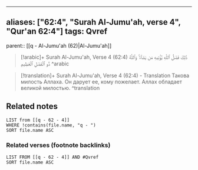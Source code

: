 
---
aliases: ["62:4", "Surah Al-Jumu'ah, verse 4", "Qur'an 62:4"]
tags: Qvref
---

parent:: [[q - Al-Jumu'ah (62)|Al-Jumu'ah]]

> [!arabic]+ Surah Al-Jumu'ah, Verse 4 (62:4)
> <span class="quran-arabic">ذَٰلِكَ فَضْلُ ٱللَّهِ يُؤْتِيهِ مَن يَشَآءُ ۚ وَٱللَّهُ ذُو ٱلْفَضْلِ ٱلْعَظِيمِ</span>
^arabic

> [!translation]+ Surah Al-Jumu'ah, Verse 4 (62:4) - Translation
> Такова милость Аллаха. Он дарует ее, кому пожелает. Аллах обладает великой милостью.
^translation



## Related notes
```dataview
LIST from [[q - 62 - 4]]
WHERE !contains(file.name, "q - ")
SORT file.name ASC
```

### Related verses (footnote backlinks)
```dataview
LIST FROM [[q - 62 - 4]] AND #Qvref
SORT file.name ASC
```


